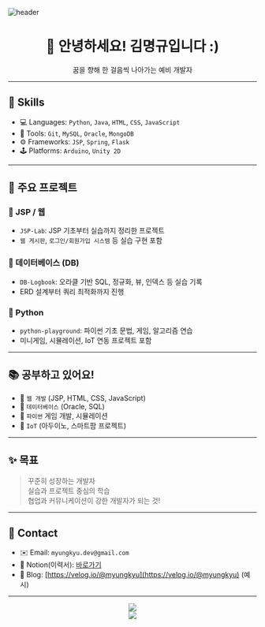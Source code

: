 ![header](https://capsule-render.vercel.app/api?type=waving&color=000000&height=200&section=header&text=Just%20Fighting!%&fontSize=50&fontColor=ffffff&animation=wave)

<h1 align="center">👋 안녕하세요! 김명규입니다 :)</h1>
<p align="center">꿈을 향해 한 걸음씩 나아가는 예비 개발자</p>

---

## 🔧 Skills

- 💻 Languages: `Python`, `Java`, `HTML`, `CSS`, `JavaScript`
- 🧰 Tools: `Git`, `MySQL`, `Oracle`, `MongoDB`
- ⚙️ Frameworks: `JSP`, `Spring`, `Flask`
- 🕹️ Platforms: `Arduino`, `Unity 2D`

---

## 📌 주요 프로젝트

### 📁 JSP / 웹
- `JSP-Lab`: JSP 기초부터 실습까지 정리한 프로젝트  
- `웹 게시판`, `로그인/회원가입 시스템` 등 실습 구현 포함

### 💾 데이터베이스 (DB)
- `DB-Logbook`: 오라클 기반 SQL, 정규화, 뷰, 인덱스 등 실습 기록  
- ERD 설계부터 쿼리 최적화까지 진행

### 🐍 Python
- `python-playground`: 파이썬 기초 문법, 게임, 알고리즘 연습  
- 미니게임, 시뮬레이션, IoT 연동 프로젝트 포함

---

## 📚 공부하고 있어요!

- 📘 `웹 개발` (JSP, HTML, CSS, JavaScript)
- 📗 `데이터베이스` (Oracle, SQL)
- 📙 `파이썬` 게임 개발, 시뮬레이션
- 📕 `IoT` (아두이노, 스마트팜 프로젝트)

---

## ✨ 목표

> 꾸준히 성장하는 개발자  
> 실습과 프로젝트 중심의 학습  
> 협업과 커뮤니케이션이 강한 개발자가 되는 것!

---

## 🔗 Contact

- ✉️ Email: `myungkyu.dev@gmail.com`
- 💼 Notion(이력서): [바로가기](https://your-notion-link)
- 🧠 Blog: [https://velog.io/@myungkyu](https://velog.io/@myungkyu) (예시)

---

<p align="center">
  <img src="https://github-readme-stats.vercel.app/api?username=myungkyu&show_icons=true&theme=tokyonight" />
  <br/>
  <img src="https://github-readme-stats.vercel.app/api/top-langs/?username=myungkyu&layout=compact&theme=tokyonight" />
</p>

